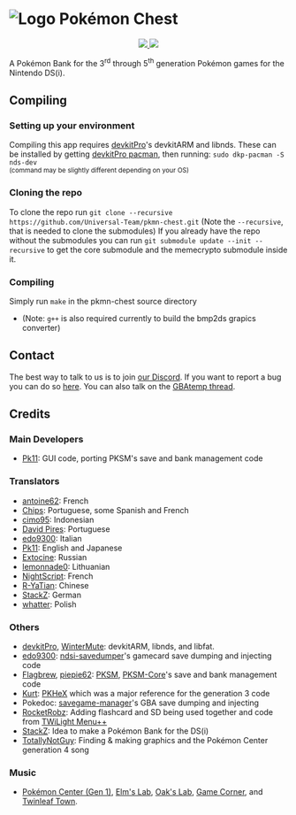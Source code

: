# ![Logo](https://raw.githubusercontent.com/Universal-Team/pkmn-chest/master/resources/icon.png) Pokémon Chest
<p align="center">
  <a href="https://dev.azure.com/Universal-Team/Builds/_build?definitionId=4">
    <img src="https://dev.azure.com/Universal-Team/Builds/_apis/build/status/Universal-Team.pkmn-chest?branchName=master">
  </a>
  <a href="https://crowdin.com/project/pkmn-chest">
    <img src="https://badges.crowdin.net/pkmn-chest/localized.svg">
  </a>
</p>

A Pokémon Bank for the 3<sup>rd</sup> through 5<sup>th</sup> generation Pokémon games for the Nintendo DS(i).

## Compiling
### Setting up your environment
Compiling this app requires [devkitPro](https://devkitpro.org)'s devkitARM and libnds.
These can be installed by getting [devkitPro pacman](https://devkitpro.org/wiki/devkitPro_pacman), then running:
`sudo dkp-pacman -S nds-dev`<br/>
<sup>(command may be slightly different depending on your OS)</sup>

### Cloning the repo
To clone the repo run `git clone --recursive https://github.com/Universal-Team/pkmn-chest.git` (Note the `--recursive`, that is needed to clone the submodules)
If you already have the repo without the submodules you can run `git submodule update --init --recursive` to get the core submodule and the memecrypto submodule inside it.

### Compiling
Simply run `make` in the pkmn-chest source directory
- (Note: `g++` is also required currently to build the bmp2ds grapics converter)


## Contact
The best way to talk to us is to join [our Discord](https://discord.gg/KDJCfGF).
If you want to report a bug you can do so [here](https://github.com/Universal-Team/pkmn-chest/issues/new/choose).
You can also talk on the [GBAtemp thread](https://gbatemp.net/threads/release-pkmn-chest-a-pokemon-bank-for-the-nintendo-ds-i.549249/).

## Credits
### Main Developers
- [Pk11](https://github.com/Epicpkmn11): GUI code, porting PKSM's save and bank management code
### Translators
- [antoine62](https://github.com/antoine62): French
- [Chips](https://github.com/Ch1p5): Portuguese, some Spanish and French
- [cimo95](https://github.com/cimo95): Indonesian
- [David Pires](https://github.com/DavidPires): Portuguese
- [edo9300](https://github.com/edo9300): Italian
- [Pk11](https://github.com/Epicpkmn11): English and Japanese
- [Extocine](https://twitter.com/@ExtocineN): Russian
- [lemonnade0](https://steamcommunity.com/profiles/76561198276444028): Lithuanian
- [NightScript](https://github.com/NightYoshi370/): French
- [R-YaTian](https://github.com/R-YaTian): Chinese
- [StackZ](https://github.com/SuperSaiyajinStackZ): German
- [whatter](https://github.com/whatter): Polish
### Others
- [devkitPro](https://github.com/devkitPro), [WinterMute](https://github.com/WinterMute): devkitARM, libnds, and libfat.
- [edo9300](https://github.com/edo9300): [ndsi-savedumper](https://github.com/edo9300/ndsi-savedumper)'s gamecard save dumping and injecting code
- [Flagbrew](https://github.com/FlagBrew), [piepie62](https://github.com/piepie62): [PKSM](https://github.com/FlagBrew/PKSM), [PKSM-Core](https://github.com/FlagBrew/PKSM-Core)'s save and bank management code
- [Kurt](https://github.com/kwsch): [PKHeX](https://github.com/kwsch/PKHeX) which was a major reference for the generation 3 code
- Pokedoc: [savegame-manager](https://code.google.com/archive/p/savegame-manager)'s GBA save dumping and injecting
- [RocketRobz](https://github.com/RocketRobz): Adding flashcard and SD being used together and code from [TWiLight Menu++](https://github.com/DS-Homebrew/TWiLightMenu)
- [StackZ](https://github.com/SuperSaiyajinStackZ): Idea to make a Pokémon Bank for the DS(i)
- [TotallyNotGuy](https://github.com/TotallyNotGuy): Finding & making graphics and the Pokémon Center generation 4 song
### Music
- [Pokémon Center (Gen 1)](https://modarchive.org/module.php?181718), [Elm's Lab](https://modarchive.org/module.php?181711), [Oak's Lab](https://modarchive.org/module.php?181717), [Game Corner](https://modarchive.org/module.php?181756), and [Twinleaf Town](https://modarchive.org/module.php?178770).
